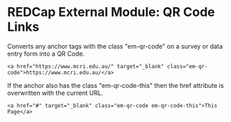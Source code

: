 # REDCap External Module: QR Code Links

Converts any anchor tags with the class "em-qr-code" on a survey or data entry form into a QR Code.

`<a href="https://www.mcri.edu.au/" target="_blank" class="em-qr-code">https://www.mcri.edu.au/</a>`

If the anchor also has the class "em-qr-code-this" then the href attribute is overwritten with the current URL.

`<a href="#" target="_blank" class="em-qr-code em-qr-code-this">This Page</a>`
